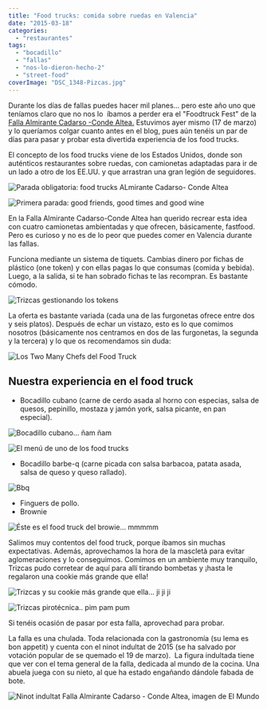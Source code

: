 ```yaml
---
title: "Food trucks: comida sobre ruedas en Valencia"
date: "2015-03-18"
categories:
  - "restaurantes"
tags:
  - "bocadillo"
  - "fallas"
  - "nos-lo-dieron-hecho-2"
  - "street-food"
coverImage: "DSC_1348-Pizcas.jpg"
---
```


Durante los días de fallas puedes hacer mil planes... pero este año uno que teníamos claro que no nos lo  íbamos a perder era el "Foodtruck Fest" de la [Falla Almirante Cadarso -Conde Altea.](https://www.facebook.com/pages/Almirant-Cadarso-Comte-dAltea/168788219808320 "Facebook Falla Almirante Cadarso Conde Altea") Estuvimos ayer mismo (17 de marzo) y lo queríamos colgar cuanto antes en el blog, pues aún tenéis un par de días para pasar y probar esta divertida experiencia de los food trucks.

El concepto de los food trucks viene de los Estados Unidos, donde son auténticos restaurantes sobre ruedas, con camionetas adaptadas para ir de un lado a otro de los EE.UU. y que arrastran una gran legión de seguidores.

![Parada obligatoria: food trucks ALmirante Cadarso- Conde Altea](images/DSC_1349-Pizcas.jpg)

![Primera parada: good friends, good times and good wine](images/DSC_1336-Pizcas.jpg)

En la Falla Almirante Cadarso-Conde Altea han querido recrear esta idea con cuatro camionetas ambientadas y que ofrecen, básicamente, fastfood. Pero es curioso y no es de lo peor que puedes comer en Valencia durante las fallas.

Funciona mediante un sistema de tiquets. Cambias dinero por fichas de plástico (one token) y con ellas pagas lo que consumas (comida y bebida). Luego, a la salida, si te han sobrado fichas te las recompran. Es bastante cómodo.

![Trizcas gestionando los tokens](images/DSC_1341-Pizcas.jpg)

La oferta es bastante variada (cada una de las furgonetas ofrece entre dos y seis platos). Después de echar un vistazo, esto es lo que comimos nosotros (básicamente nos centramos en dos de las furgonetas, la segunda y la tercera) y lo que os recomendamos sin duda:

![Los Two Many Chefs del Food Truck](images/DSC_1348-Pizcas.jpg)

## Nuestra experiencia en el food truck

- Bocadillo cubano (carne de cerdo asada al horno con especias, salsa de quesos, pepinillo, mostaza y jamón york, salsa picante, en pan especial).

![Bocadillo cubano... ñam ñam](images/DSC_1352-Pizcas.jpg)

![El menú de uno de los food trucks](images/DSC_1342-Pizcas.jpg)

- Bocadillo barbe-q (carne picada con salsa barbacoa, patata asada, salsa de queso y queso rallado).

![Bbq](images/DSC_1354-Pizcas.jpg)

- Finguers de pollo.
- Brownie

![Éste es el food truck del browie... mmmmm](images/DSC_1345-Pizcas.jpg)

Salimos muy contentos del food truck, porque íbamos sin muchas expectativas. Además, aprovechamos la hora de la mascletà para evitar aglomeraciones y lo conseguimos. Comimos en un ambiente muy tranquilo, Trizcas pudo corretear de aquí para allí tirando bombetas y ¡hasta le regalaron una cookie más grande que ella!

![Trizcas y su cookie más grande que ella... ji ji ji](images/IMG_20150317_140745-Pizcas.jpg)

![Trizcas pirotécnica.. pim pam pum](images/IMG_20150317_140948-Pizcas.jpg)

Si tenéis ocasión de pasar por esta falla, aprovechad para probar.

La falla es una chulada. Toda relacionada con la gastronomía (su lema es bon appetit) y cuenta con el ninot indultat de 2015 (se ha salvado por votación popular de se quemado el 19 de marzo).  La figura indultada tiene que ver con el tema general de la falla, dedicada al mundo de la cocina. Una abuela juega con su nieto, al que ha estado engañando dándole fabada de bote.

![Ninot indultat Falla Almirante Cadarso - Conde Altea, imagen de El Mundo](images/14264398115697.jpg)
